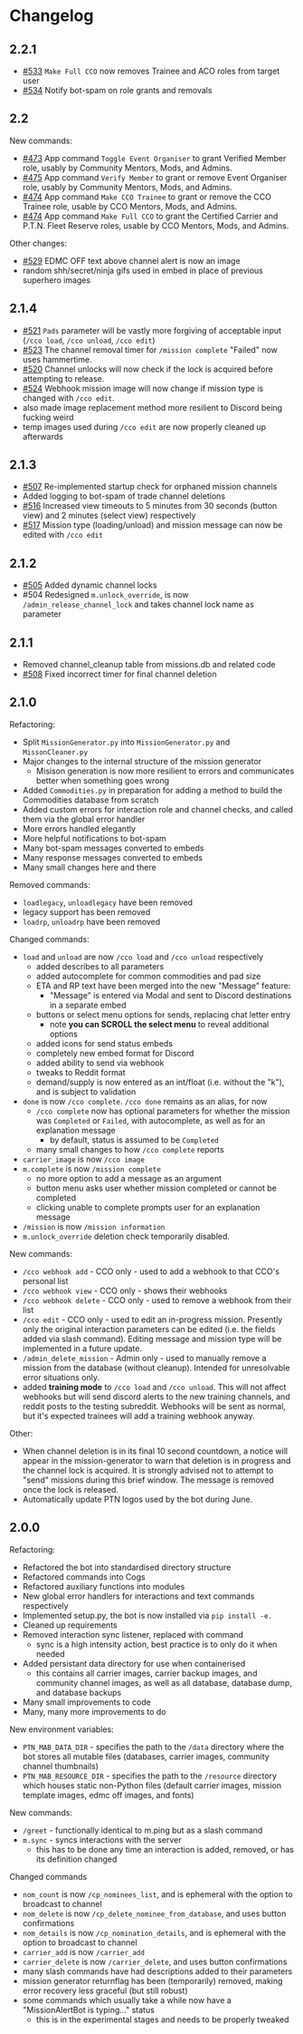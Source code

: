 # Changelog

## 2.2.1

- [#533](https://github.com/PilotsTradeNetwork/MissionAlertBot/issues/533) `Make Full CCO` now removes Trainee and ACO roles from target user
- [#534](https://github.com/PilotsTradeNetwork/MissionAlertBot/issues/534) Notify bot-spam on role grants and removals


## 2.2

New commands:
- [#473](https://github.com/PilotsTradeNetwork/MissionAlertBot/issues/473) App command `Toggle Event Organiser` to grant Verified Member role, usably by Community Mentors, Mods, and Admins.
- [#475](https://github.com/PilotsTradeNetwork/MissionAlertBot/issues/475) App command `Verify Member` to grant or remove Event Organiser role, usably by Community Mentors, Mods, and Admins.
- [#474](https://github.com/PilotsTradeNetwork/MissionAlertBot/issues/474) App command `Make CCO Trainee` to grant or remove the CCO Trainee role, usable by CCO Mentors, Mods, and Admins.
- [#474](https://github.com/PilotsTradeNetwork/MissionAlertBot/issues/474) App command `Make Full CCO` to grant the Certified Carrier and P.T.N. Fleet Reserve roles, usable by CCO Mentors, Mods, and Admins.

Other changes:

- [#529](https://github.com/PilotsTradeNetwork/MissionAlertBot/issues/529) EDMC OFF text above channel alert is now an image
 - random shh/secret/ninja gifs used in embed in place of previous superhero images


## 2.1.4

- [#521](https://github.com/PilotsTradeNetwork/MissionAlertBot/issues/521) `Pads` parameter will be vastly more forgiving of acceptable input (`/cco load`, `/cco unload`, `/cco edit`)
- [#523](https://github.com/PilotsTradeNetwork/MissionAlertBot/issues/523) The channel removal timer for `/mission complete` "Failed" now uses hammertime.
- [#520](https://github.com/PilotsTradeNetwork/MissionAlertBot/issues/520) Channel unlocks will now check if the lock is acquired before attempting to release.
- [#524](https://github.com/PilotsTradeNetwork/MissionAlertBot/issues/524) Webhook mission image will now change if mission type is changed with `/cco edit`.
 - also made image replacement method more resilient to Discord being fucking weird
- temp images used during `/cco edit` are now properly cleaned up afterwards


## 2.1.3

- [#507](https://github.com/PilotsTradeNetwork/MissionAlertBot/issues/507) Re-implemented startup check for orphaned mission channels
- Added logging to bot-spam of trade channel deletions
- [#516](https://github.com/PilotsTradeNetwork/MissionAlertBot/issues/516) Increased view timeouts to 5 minutes from 30 seconds (button view) and 2 minutes (select view) respectively
- [#517](https://github.com/PilotsTradeNetwork/MissionAlertBot/issues/517) Mission type (loading/unload) and mission message can now be edited with `/cco edit`


## 2.1.2

- [#505](https://github.com/PilotsTradeNetwork/MissionAlertBot/issues/505) Added dynamic channel locks
- #504 Redesigned `m.unlock_override`, is now `/admin_release_channel_lock` and takes channel lock name as parameter


## 2.1.1

- Removed channel_cleanup table from missions.db and related code
- [#508](https://github.com/PilotsTradeNetwork/MissionAlertBot/issues/508) Fixed incorrect timer for final channel deletion


## 2.1.0

Refactoring:

- Split `MissionGenerator.py` into `MissionGenerator.py` and `MissonCleaner.py`
- Major changes to the internal structure of the mission generator
    - Misison generation is now more resilient to errors and communicates better when something goes wrong
- Added `Commodities.py` in preparation for adding a method to build the Commodities database from scratch
- Added custom errors for interaction role and channel checks, and called them via the global error handler
- More errors handled elegantly
- More helpful notifications to bot-spam
- Many bot-spam messages converted to embeds
- Many response messages converted to embeds
- Many small changes here and there

Removed commands:
- `loadlegacy`, `unloadlegacy` have been removed
- legacy support has been removed
- `loadrp`, `unloadrp` have been removed

Changed commands:
- `load` and `unload` are now `/cco load` and `/cco unload` respectively
    - added describes to all parameters
    - added autocomplete for common commodities and pad size
    - ETA and RP text have been merged into the new "Message" feature:
        - "Message" is entered via Modal and sent to Discord destinations in a separate embed
    - buttons or select menu options for sends, replacing chat letter entry
        - note **you can SCROLL the select menu** to reveal additional options
    - added icons for send status embeds
    - completely new embed format for Discord
    - added ability to send via webhook
    - tweaks to Reddit format
    - demand/supply is now entered as an int/float (i.e. without the "k"), and is subject to validation
- `done` is now `/cco complete`. `/cco done` remains as an alias, for now
    - `/cco complete` now has optional parameters for whether the mission was `Completed` or `Failed`, with autocomplete, as well as for an explanation message
        - by default, status is assumed to be `Completed`
    - many small changes to how `/cco complete` reports
- `carrier_image` is now `/cco image`
- `m.complete` is now `/mission complete`
    - no more option to add a message as an argument
    - button menu asks user whether mission completed or cannot be completed
    - clicking unable to complete prompts user for an explanation message
- `/mission` is now `/mission information`
- `m.unlock_override` deletion check temporarily disabled.

New commands:
- `/cco webhook add` - CCO only - used to add a webhook to that CCO's personal list
- `/cco webhook view` - CCO only - shows their webhooks
- `/cco webhook delete` - CCO only - used to remove a webhook from their list
- `/cco edit` - CCO only - used to edit an in-progress mission. Presently only the original interaction parameters can be edited (i.e. the fields added via slash command). Editing message and mission type will be implemented in a future update.
- `/admin_delete_mission` - Admin only - used to manually remove a mission from the database (without cleanup). Intended for unresolvable error situations only.
- added **training mode** to `/cco load` and `/cco unload`. This will not affect webhooks but will send discord alerts to the new training channels, and reddit posts to the testing subreddit. Webhooks will be sent as normal, but it's expected trainees will add a training webhook anyway.

Other:
- When channel deletion is in its final 10 second countdown, a notice will appear in the mission-generator to warn that deletion is in progress and the channel lock is acquired. It is strongly advised not to attempt to "send" missions during this brief window. The message is removed once the lock is released.
- Automatically update PTN logos used by the bot during June.


## 2.0.0

Refactoring:

- Refactored the bot into standardised directory structure
- Refactored commands into Cogs
- Refactored auxiliary functions into modules
- New global error handlers for interactions and text commands respectively
- Implemented setup.py, the bot is now installed via `pip install -e.`
- Cleaned up requirements
- Removed interaction sync listener, replaced with command
    - sync is a high intensity action, best practice is to only do it when needed
- Added persistant data directory for use when containerised
    - this contains all carrier images, carrier backup images, and community channel images, as well as all database, database dump, and database backups
- Many small improvements to code
- Many, many more improvements to do

New environment variables:

- `PTN_MAB_DATA_DIR` - specifies the path to the `/data` directory where the bot stores all mutable files (databases, carrier images, community channel thumbnails)
- `PTN_MAB_RESOURCE_DIR` - specifies the path to the `/resource` directory which houses static non-Python files (default carrier images, mission template images, edmc off images, and fonts)

New commands:

- `/greet` - functionally identical to m.ping but as a slash command
- `m.sync` - syncs interactions with the server
    - this has to be done any time an interaction is added, removed, or has its definition changed

Changed commands

- `nom_count` is now `/cp_nominees_list`, and is ephemeral with the option to broadcast to channel
- `nom_delete` is now `/cp_delete_nominee_from_database`, and uses button confirmations
- `nom_details` is now `/cp_nomination_details`, and is ephemeral with the option to broadcast to channel
- `carrier_add` is now `/carrier_add`
- `carrier_delete` is now `/carrier_delete`, and uses button confirmations
- many slash commands have had descriptions added to their parameters
- mission generator returnflag has been (temporarily) removed, making error recovery less graceful (but still robust)
- some commands which usually take a while now have a "MissionAlertBot is typing..." status
    - this is in the experimental stages and needs to be properly tweaked